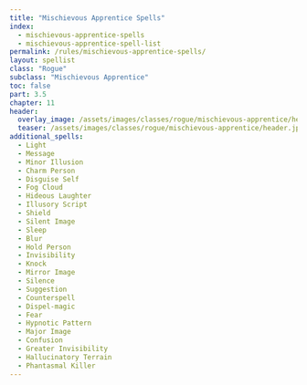```yaml
---
title: "Mischievous Apprentice Spells"
index:
  - mischievous-apprentice-spells
  - mischievous-apprentice-spell-list
permalink: /rules/mischievous-apprentice-spells/
layout: spellist
class: "Rogue"
subclass: "Mischievous Apprentice"
toc: false
part: 3.5
chapter: 11
header:
  overlay_image: /assets/images/classes/rogue/mischievous-apprentice/header.png
  teaser: /assets/images/classes/rogue/mischievous-apprentice/header.jpg
additional_spells:
  - Light
  - Message
  - Minor Illusion
  - Charm Person
  - Disguise Self
  - Fog Cloud
  - Hideous Laughter
  - Illusory Script
  - Shield
  - Silent Image
  - Sleep
  - Blur
  - Hold Person
  - Invisibility
  - Knock
  - Mirror Image
  - Silence
  - Suggestion
  - Counterspell
  - Dispel-magic
  - Fear
  - Hypnotic Pattern
  - Major Image
  - Confusion
  - Greater Invisibility
  - Hallucinatory Terrain
  - Phantasmal Killer
---
```

